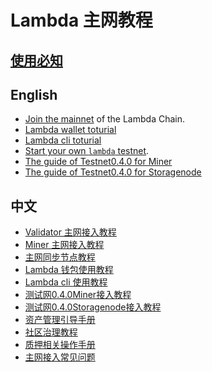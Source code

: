 # Lambda 主网教程

## [使用必知](must-known-cn.md)


## English
- [Join the mainnet](./docs/join-mainnet.md) of the Lambda Chain.
- [Lambda wallet toturial](./Lambda-wallet-instructions.md)
- [Lambda cli toturial](./docs/lambdacli/README.md)
- [Start your own `lambda` testnet](./docs/deploy-testnet.md).
- [The guide of Testnet0.4.0 for Miner](./Testnet0.4.0-Miner-guide-en.md)
- [The guide of Testnet0.4.0 for Storagenode](./Testnet0.4.0-Storagenode-configure-en.md)

## 中文
- [Validator 主网接入教程](./主网接入教程(Validator).md)
- [Miner 主网接入教程](./主网接入流程(Miner).md)
- [主网同步节点教程](./主网同步节点教程.md)
- [Lambda 钱包使用教程](./Lambda钱包使用说明.md)
- [Lambda cli 使用教程](./docs/lambdacli/README.md)
- [测试网0.4.0Miner接入教程](测试网0.4.0Miner接入教程.md)
- [测试网0.4.0Storagenode接入教程](./测试网0.4.0Storagenode接入教程.md)
- [资产管理引导手册](./资产管理引导手册.md)
- [社区治理教程](./governance.md)
- [质押相关操作手册](./质押相关操作手册.md)
- [主网接入常见问题](FAQ.md)

